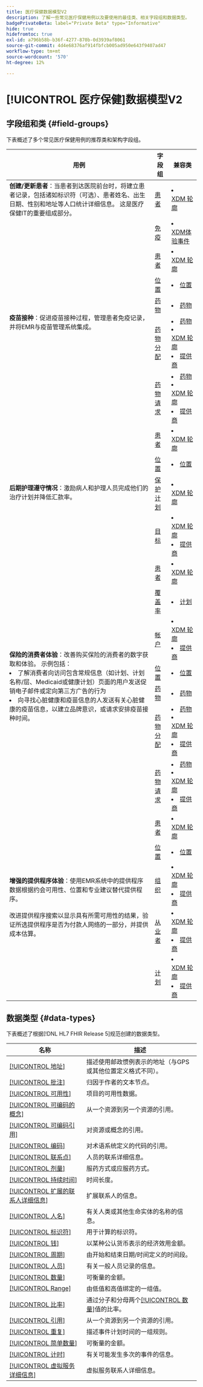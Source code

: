 ```yaml
---
title: 医疗保健数据模型V2
description: 了解一些常见医疗保健用例以及要使用的最佳类、相关字段组和数据类型。
badgePrivateBeta: label="Private Beta" type="Informative"
hide: true
hidefromtoc: true
exl-id: a796b58b-b36f-4277-870b-0d3939af8061
source-git-commit: 4d4e68376af914fbfcb005ad950e643f9407ad47
workflow-type: tm+mt
source-wordcount: '570'
ht-degree: 12%

---
```


# [!UICONTROL 医疗保健]数据模型V2

## 字段组和类 {#field-groups}

下表概述了多个常见医疗保健用例的推荐类和架构字段组。

<table>
  <thead>
    <tr>
      <th>用例</th>
      <th>字段组</th>
      <th>兼容类</th>
    </tr>
  </thead>
  <tbody>
    <tr>
      <td><strong>创建/更新患者</strong>：当患者到达医院前台时，将建立患者记录，包括诸如标识符（可选）、患者姓名、出生日期、性别和地址等人口统计详细信息。 这是医疗保健IT的重要组成部分。</td>
      <td><a href="../field-groups/profile/healthcare-patient.md">患者</a></td>
      <td>
        <li><a href="../classes/individual-profile.md">XDM 轮廓</a></li>
      </td>
    </tr>
    <tr>
      <td rowspan="6"><strong>疫苗接种</strong>：促进疫苗接种过程，管理患者免疫记录，并将EMR与疫苗管理系统集成。</td>
      <td><a href="../field-groups/event/healthcare-immunization.md">免疫</a></td>
      <td>
        <li><a href="../classes/experienceevent.md">XDM体验事件</a></li>
      </td>
    </tr>
    <tr>
      <td><a href="../field-groups/profile/healthcare-patient.md">患者</a></td>
      <td>
        <li><a href="../classes/individual-profile.md">XDM 轮廓</a></li>
      </td>
    </tr>
    <tr>
      <td><a href="../field-groups/location/healthcare-location.md">位置</a></td>
      <td>
        <li><a href="../classes/location.md">位置</a></li>
      </td>
    </tr>
    <tr>
      <td><a href="../field-groups/medication/healthcare-medication-v2.md">药物</a></td>
      <td>
        <li><a href="../classes/medication.md">药物</a></li>
      </td>
    </tr>
    <tr>
      <td><a href="../field-groups/medication/healthcare-medication-dispense.md">药物分配</a></td>
      <td>
        <li><a href="../classes/medication.md">药物</a></li>
        <li><a href="../classes/individual-profile.md">XDM 轮廓</a></li>
        <li><a href="../classes/provider.md">提供商</a></li>
      </td>
    </tr>
    <tr>
      <td><a href="../field-groups/medication/healthcare-medication-request.md">药物请求</a></td>
      <td>
        <li><a href="../classes/medication.md">药物</a></li>
        <li><a href="../classes/individual-profile.md">XDM 轮廓</a></li>
        <li><a href="../classes/provider.md">提供商</a></li>
      </td>
    </tr>
    <tr>
      <td rowspan="4"><strong>后期护理遵守情况</strong>：激励病人和护理人员完成他们的治疗计划并降低汇款率。</td>
      <td><a href="../field-groups/profile/healthcare-patient.md">患者</a></td>
      <td>
        <li><a href="../classes/individual-profile.md">XDM 轮廓</a></li>
      </td>
    </tr>
    <tr>
      <td><a href="../field-groups/location/healthcare-location.md">位置</a></td>
      <td>
        <li><a href="../classes/location.md">位置</a></li>
      </td>
    </tr>
    <tr>
      <td><a href="../field-groups/profile/healthcare-care-plan.md">保护计划</a></td>
      <td>
        <li><a href="../classes/individual-profile.md">XDM 轮廓</a></li>
      </td>
    </tr>
    <tr>
      <td><a href="../field-groups/profile/healthcare-goal.md">目标</a></td>
      <td>
        <li><a href="../classes/individual-profile.md">XDM 轮廓</a></li>
        <li><a href="../classes/provider.md">提供商</a></li>
      </td>
    </tr>
    <tr>
      <td rowspan="7"><strong>保险的消费者体验</strong>：改善购买保险的消费者的数字获取和体验。 示例包括： 
        <li> 了解消费者向访问包含常规信息（如计划、计划名称/层、Medicaid或健康计划）页面的用户发送促销电子邮件或定向第三方广告的行为
        </li> 
        <li> 向寻找心脏健康和疫苗信息的人发送有关心脏健康的疫苗信息，以建立品牌意识，或请求安排疫苗接种时间。
        </li>
      </td>
      <td><a href="../field-groups/profile/healthcare-patient.md">患者</a></td>
      <td>
        <li><a href="../classes/individual-profile.md">XDM 轮廓</a></li>
      </td>
    </tr>
    <tr>
      <td><a href="../field-groups/plan/healthcare-coverage.md">覆盖率</a></td>
      <td>
        <li><a href="../classes/plan.md">计划</a></li>
      </td>
    </tr>
    <tr>
      <td><a href="../field-groups/profile/healthcare-account.md">帐户</a></td>
      <td>
        <li><a href="../classes/individual-profile.md">XDM 轮廓</a></li>
        <li><a href="../classes/provider.md">提供商</a></li>
      </td>
    </tr>
    <tr>
      <td><a href="../field-groups/location/healthcare-location.md">位置</a></td>
      <td>
        <li><a href="../classes/location.md">位置</a></li>
      </td>
    </tr>
      <tr>
      <td><a href="../field-groups/medication/healthcare-medication-v2.md">药物</a></td>
      <td>
        <li><a href="../classes/medication.md">药物</a></li>
      </td>
    </tr>
    <tr>
      <td><a href="../field-groups/medication/healthcare-medication-dispense.md">药物分配</a></td>
      <td>
        <li><a href="../classes/medication.md">药物</a></li>
        <li><a href="../classes/individual-profile.md">XDM 轮廓</a></li>
        <li><a href="../classes/provider.md">提供商</a></li>
      </td>
    </tr>
    <tr>
      <td><a href="../field-groups/medication/healthcare-medication-request.md">药物请求</a></td>
      <td>
        <li><a href="../classes/medication.md">药物</a></li>
        <li><a href="../classes/individual-profile.md">XDM 轮廓</a></li>
        <li><a href="../classes/provider.md">提供商</a></li>
      </td>
    </tr>
    <tr>
      <td rowspan="5"><strong>增强的提供程序体验</strong>：使用EMR系统中的提供程序数据根据约会可用性、位置和专业建议替代提供程序。 <br> <br>改进提供程序搜索以显示具有所需可用性的结果，验证所选提供程序是否为付款人网络的一部分，并提供成本估算。
      </td>
      <td><a href="../field-groups/profile/healthcare-patient.md">患者</a></td>
      <td>
        <li><a href="../classes/individual-profile.md">XDM 轮廓</a></li>
      </td>
    </tr>
    <tr>
      <td><a href="../field-groups/location/healthcare-location.md">位置</a></td>
      <td>
        <li><a href="../classes/location.md">位置</a></li>
      </td>
    </tr>
    <tr>
      <td><a href="../field-groups/profile/healthcare-organization.md">组织</a></td>
      <td>
        <li><a href="../classes/individual-profile.md">XDM 轮廓</a></li>
        <li><a href="../classes/provider.md">提供商</a></li>
      </td>
    </tr>
    <tr>
      <td><a href="../field-groups/profile/healthcare-practioner.md">从业者</a></td>
      <td>
        <li><a href="../classes/individual-profile.md">XDM 轮廓</a></li>
        <li><a href="../classes/provider.md">提供商</a></li>
      </td>
    </tr>
    <tr>
      <td><a href="../field-groups/profile/healthcare-schedule.md">计划</a></td>
      <td>
        <li><a href="../classes/individual-profile.md">XDM 轮廓</a></li>
        <li><a href="../classes/provider.md">提供商</a></li>
      </td>
    </tr>
  </tbody>
</table>

## 数据类型 {#data-types}

下表概述了根据[!DNL HL7 FHIR Release 5]规范创建的数据类型。

| 名称 | 描述 |
| --- | --- |
| [[!UICONTROL 地址]](../data-types/healthcare/address.md) | 描述使用邮政惯例表示的地址（与GPS或其他位置定义格式不同）。 |
| [[!UICONTROL 批注]](../data-types/healthcare/annotation.md) | 归因于作者的文本节点。 |
| [[!UICONTROL 可用性]](../data-types/healthcare/availability.md) | 项目的可用性数据。 |
| [[!UICONTROL 可编码的概念]](../data-types/healthcare/codeable-concept.md) | 从一个资源到另一个资源的引用。 |
| [[!UICONTROL 可编码引用]](../data-types/healthcare/codeable-reference.md) | 对资源或概念的引用。 |
| [[!UICONTROL 编码]](../data-types/healthcare/coding.md) | 对术语系统定义的代码的引用。 |
| [[!UICONTROL 联系点]](../data-types/healthcare/contact-point.md) | 人员的联系详细信息。 |
| [[!UICONTROL 剂量]](../data-types/healthcare/dosage.md) | 服药方式或应服药方式。 |
| [[!UICONTROL 持续时间]](../data-types/healthcare/duration.md) | 时间长度。 |
| [[!UICONTROL 扩展的联系人详细信息]](../data-types/healthcare/extended-contact-detail.md) | 扩展联系人的信息。 |
| [[!UICONTROL 人名]](../data-types/healthcare/human-name.md) | 有关人类或其他生命实体的名称的信息。 |
| [[!UICONTROL 标识符]](../data-types/healthcare/identifier.md) | 用于计算的标识符。 |
| [[!UICONTROL 钱]](../data-types/healthcare/money.md) | 以某种公认货币表示的经济效用金额。 |
| [[!UICONTROL 周期]](../data-types/healthcare/period.md) | 由开始和结束日期/时间定义的时间段。 |
| [[!UICONTROL 人员]](../data-types/healthcare/person.md) | 有关一般人员记录的信息。 |
| [[!UICONTROL 数量]](../data-types/healthcare/quantity.md) | 可衡量的金额。 |
| [[!UICONTROL Range]](../data-types/healthcare/range.md) | 由低值和高值绑定的一组值。 |
| [[!UICONTROL 比率]](../data-types/healthcare/ratio.md) | 通过分子和分母两个[[!UICONTROL 数量]](../data-types/healthcare/quantity.md)值的比率。 |
| [[!UICONTROL 引用]](../data-types/healthcare/reference.md) | 从一个资源到另一个资源的引用。 |
| [[!UICONTROL 重复]](../data-types/healthcare/repeat.md) | 描述事件计划时间的一组规则。 |
| [[!UICONTROL 简单数量]](../data-types/healthcare/simple-quantity.md) | 可衡量的金额。 |
| [[!UICONTROL 计时]](../data-types/healthcare/timing.md) | 有关可能发生多次的事件的信息。 |
| [[!UICONTROL 虚拟服务详细信息]](../data-types/healthcare/virtual-service-detail.md) | 虚拟服务联系人详细信息。 |
